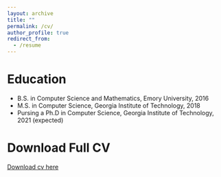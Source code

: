 ```yaml
---
layout: archive
title: ""
permalink: /cv/
author_profile: true
redirect_from:
  - /resume
---
```


Education
======
* B.S. in Computer Science and Mathematics, Emory University, 2016
* M.S. in Computer Science, Georgia Institute of Technology, 2018
* Pursing a Ph.D in Computer Science, Georgia Institute of Technology, 2021 (expected)

Download Full CV
======
[Download cv here](http://meerahahn.github.io/files/MeeraS.HahnCV.pdf)

